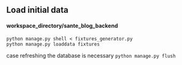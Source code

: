 ## Load initial data

#### workspace_directory/sante_blog_backend

    python manage.py shell < fixtures_generator.py
    python manage.py loaddata fixtures

case refreshing the database is necessary ``python manage.py flush``
